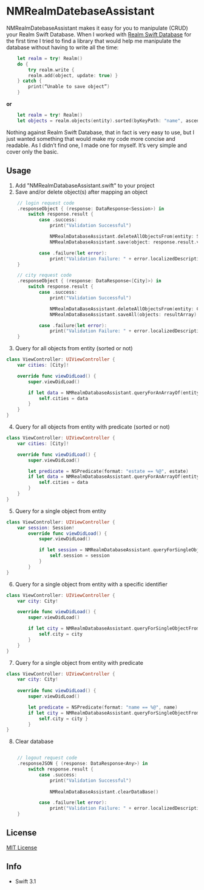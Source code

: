 # NMRealmDatebaseAssistant

NMRealmDatebaseAssistant makes it easy for you to manipulate (CRUD) your Realm Swift Database. When I worked with [Realm Swift Database](https://realm.io/docs/swift/latest/) for the first time I tried to find a library that would help me manipulate the database without having to write all the time:

```swift
    let realm = try! Realm()
    do {
        try realm.write {
        realm.add(object, update: true) }
    } catch {
        print(“Unable to save object”)
    }
```

**or**

```swift
    let realm = try! Realm()
    let objects = realm.objects(entity).sorted(byKeyPath: "name", ascending: true) 
```

Nothing against Realm Swift Database, that in fact is very easy to use, but I just wanted something that would make my code more concise and readable. As I didnʼt find one, I made one for myself. Itʼs very simple and cover only the basic.

## Usage

1. Add "NMRealmDatabaseAssistant.swift" to your project
2. Save and/or delete object(s) after mapping an object

```swift
    // login request code
    .responseObject { (response: DataResponse<Session>) in
        switch response.result {
            case .success: 
                print("Validation Successful")

                NMRealmDatabaseAssistant.deleteAllObjectsFrom(entity: Session.self)
                NMRealmDatabaseAssistant.save(object: response.result.value!)

            case .failure(let error):
                print("Validation Failure: " + error.localizedDescription)
    }
```

```swift
    // city request code
    .responseObject { (response: DataResponse<[City]>) in
        switch response.result {
            case .success:
                print("Validation Successful")

                NMRealmDataBaseAssistant.deleteAllObjectsFrom(entity: City.self)
                NMRealmDataBaseAssistant.saveAll(objects: resultArray)

            case .failure(let error):
                print("Validation Failure: " + error.localizedDescription)
    }
```

3. Query for all objects from entity (sorted or not)

```swift
class ViewController: UIViewController {
    var cities: [City]!

    override func viewDidLoad() {
        super.viewDidLoad()

        if let data = NMRealmDatabaseAssistant.queryForAnArrayOf(entity: City.self, sortedByKeyPath: "name") {
            self.cities = data
        }
    }
}
```

4. Query for all objects from entity with predicate (sorted or not)

```swift
class ViewController: UIViewController {
    var cities: [City]!

    override func viewDidLoad() {
        super.viewDidLoad()

        let predicate = NSPredicate(format: "estate == %@", estate)
        if let data = NMRealmDatabaseAssistant.queryForAnArrayOf(entity: City.self, withPredicate predicate: predicate, sortedByKeyPath: nil) {
            self.cities = data
        }
    }
}
```

5. Query for a single object from entity

```swift
class ViewController: UIViewController {
    var session: Session!
        override func viewDidLoad() {
            super.viewDidLoad()

            if let session = NMRealmDatabaseAssistant.queryForSingleObjectFrom(entity: Session.self) {
                self.session = session
            }
        }
}
```

6. Query for a single object from entity with a specific identifier

```swift
class ViewController: UIViewController {
    var city: City!

    override func viewDidLoad() {
        super.viewDidLoad()

        if let city = NMRealmDatabaseAssistant.queryForSingleObjectFrom(entity: City.self, withId: 1234) {
            self.city = city
        }
    }
}
```

7. Query for a single object from entity with predicate

```swift
class ViewController: UIViewController {
    var city: City!
    
    override func viewDidLoad() {
        super.viewDidLoad()

        let predicate = NSPredicate(format: "name == %@", name)
        if let city = NMRealmDatabaseAssistant.queryForSingleObjectFrom(entity: City.self, withPredicate: predicate) {
            self.city = city }
        }
}
```

8. Clear database

```swift

    // logout request code
    .responseJSON { (response: DataResponse<Any>) in
        switch response.result {
            case .success:
                print("Validation Successful")
                
                NMRealmDataBaseAssistant.clearDataBase()

            case .failure(let error):
                print("Validation Failure: " + error.localizedDescription)
    }
```

## License

[MIT License](https://github.com/nmacambira/NMRealmDatabaseAssistant/blob/master/LICENSE)

## Info

- Swift 3.1

